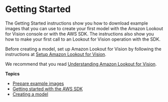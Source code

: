 # Getting Started<a name="getting-started"></a>

The Getting Started instructions show you how to download example images that you can use to create your first model with the Amazon Lookout for Vision console or with the AWS SDK\. The instructions also show you how to make your first call to an Lookout for Vision operation with the SDK\. 

Before creating a model, set up Amazon Lookout for Vision by following the instructions at [Setup Amazon Lookout for Vision](su-set-up.md)\.

We recommend that you read [Understanding Amazon Lookout for Vision](understanding.md)\.

**Topics**
+ [Prepare example images](su-prepare-example-images.md)
+ [Getting started with the AWS SDK](getting-started-sdk.md)
+ [Creating a model](getting-started-create-first-model.md)